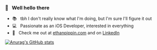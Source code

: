 ### 👋 &nbsp; Well hello there

- 📚 &nbsp; tbh I don't really know what I'm doing, but I'm sure I'll figure it out
- 💻 &nbsp; Passionate as an iOS Developer, interested in everything
- 📝 &nbsp; Check me out at [ethanpippin.com](https://ethanpippin.com) and on [LinkedIn](https://www.linkedin.com/in/ethan-pippin-b0754a164/)

[![Anurag's GitHub stats](https://github-readme-stats.vercel.app/api?username=LePips&hide=stars&count_private=true&include_all_commits=true&bg_color=111112&title_color=32ade6&text_color=c9d1d9&border_color=c9d1d9)](https://github.com/anuraghazra/github-readme-stats)
